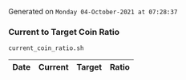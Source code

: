 Generated on `Monday 04-October-2021 at 07:28:37`

### Current to Target Coin Ratio
`current_coin_ratio.sh`

Date|Current|Target|Ratio
---|---|---|---
